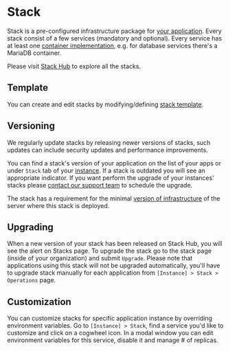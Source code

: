 # Stack

Stack is a pre-configured infrastructure package for [your application](../apps/README.md). Every stack consist of a few services (mandatory and optional). Every service has at least one [container implementation](containers.md), e.g. for database services there's a MariaDB container. 

Please visit [Stack Hub](https://cloud.wodby.com/stackhub) to explore all the stacks.

## Template

You can create and edit stacks by modifying/defining [stack template](template.md).  

## Versioning

We regularly update stacks by releasing newer versions of stacks, such updates can include security updates and performance improvements.

You can find a stack's version of your application on the list of your apps or under `Stack` tab of your [instance](../apps/instances.md). If a stack is outdated you will see an appropriate indicator. If you want perform the upgrade of your instances' stacks please [contact our support team](../product/support.md) to schedule the upgrade.
 
The stack has a requirement for the minimal [version of infrastructure](../infrastructure/versioning.md) of the server where this stack is deployed.

## Upgrading

When a new version of your stack has been released on Stack Hub, you will see the alert on Stacks page. To upgrade the stack go to the stack page (inside of your organization) and submit `Upgrade`. Please note that applications using this stack will not be upgraded automatically, you'll have to upgrade stack manually for each application from `[Instance] > Stack > Operations` page.    

## Customization 

You can customize stacks for specific application instance by overriding environment variables. Go to `[Instance] > Stack`, find a service you'd like to customize and click on a cogwheel icon. In a modal window you can edit environment variables for this service, disable it and manage # of replicas.
